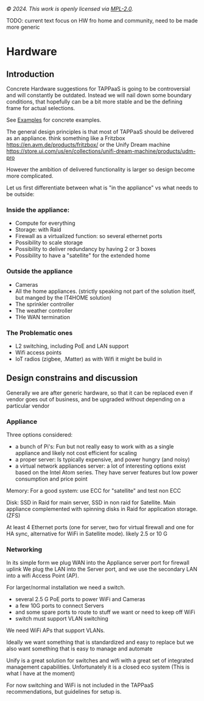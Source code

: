 *© 2024. This work is openly licensed via [MPL-2.0](https://mozilla.org/MPL/2.0/.).*

TODO: current text focus on HW fro home and community, need to be made more generic

# Hardware

## Introduction

Concrete Hardware suggestions for TAPPaaS is going to be controversial and will constantly be outdated. 
Instead we will nail down some boundary conditions, that hopefully can be a bit more stable and be the defining frame for actual selections. 

See [Examples](../Examples/README.md) for concrete examples.

The general design principles is that most of TAPPaaS should be delivered as an appliance. think something like a Fritzbox <https://en.avm.de/products/fritzbox/> or the Unify Dream machine <https://store.ui.com/us/en/collections/unifi-dream-machine/products/udm-pro>

However the ambition of delivered functionality is larger so design become more complicated.

Let us first differentiate between what is "in the appliance" vs what needs to be outside:

### Inside the appliance:

- Compute for everything
- Storage: with Raid
- Firewall as a virtualized function: so several ethernet ports
- Possibility to scale storage
- Possibility to deliver redundancy by having 2 or 3 boxes
- Possibility to have a "satellite" for the extended home

### Outside the appliance

- Cameras
- All the home appliances. (strictly speaking not part of the solution itself, but manged by the IT4HOME solution)
- The sprinkler controller
- The weather controller
- THe WAN termination

### The Problematic ones

- L2 switching, including PoE and LAN support
- Wifi access points
- IoT radios (zigbee, .Matter) as with Wifi it might be build in

## Design constrains and discussion

Generally we are after generic hardware, so that it can be replaced even if vendor goes out of business, and be upgraded without depending on a particular vendor

### Appliance

Three options considered: 
- a bunch of Pi's: Fun but not really easy to work with as a single appliance and likely not cost efficient for scaling
- a proper server: Is typically expensive, and power hungry (and noisy)
- a virtual network appliances server: a lot of interesting options exist based on the Intel Atom series. They have server features but low power consumption and price point

Memory: For a good system: use ECC for "satellite" and test non ECC

Disk: SSD in Raid for main server, SSD in non raid for Satellite. Main appliance complemented with spinning disks in Raid for application storage. (ZFS)

At least 4 Ethernet ports (one for server, two for virtual firewall and one for HA sync, alternative for WiFi in Satellite mode). likely 2.5 or 10 G

### Networking

In its simple form we plug WAN into the Appliance server port for firewall uplink
We plug the LAN into the Server port, and we use the secondary LAN into a wifi Access Point (AP).

For larger/normal installation we need a switch. 
- several 2.5 G PoE ports to power WiFi and Cameras
- a few 10G ports to connect Servers
- and some spare ports to route to stuff we want or need to keep off WiFi
- switch must support VLAN switching

We need WiFi APs that support VLANs.

Ideally we want something that is standardized and easy to replace
but we also want something that is easy to manage and automate

Unify is a great solution for switches and wifi with a great set of integrated management capabilities. Unfortunately it is a closed eco system
(This is what I have at the moment)

For now switching and WiFi is not included in the TAPPaaS recommendations, but guidelines for setup is.

